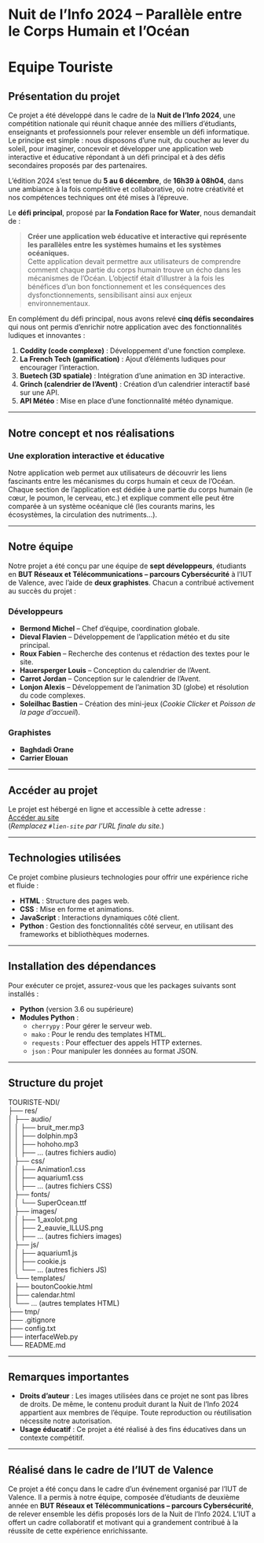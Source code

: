 # **Nuit de l’Info 2024 – Parallèle entre le Corps Humain et l’Océan**  
# Equipe **Touriste**

## **Présentation du projet**  
Ce projet a été développé dans le cadre de la **Nuit de l’Info 2024**, une compétition nationale qui réunit chaque année des milliers d’étudiants, enseignants et professionnels pour relever ensemble un défi informatique. Le principe est simple : nous disposons d’une nuit, du coucher au lever du soleil, pour imaginer, concevoir et développer une application web interactive et éducative répondant à un défi principal et à des défis secondaires proposés par des partenaires.  

L’édition 2024 s’est tenue du **5 au 6 décembre**, de **16h39 à 08h04**, dans une ambiance à la fois compétitive et collaborative, où notre créativité et nos compétences techniques ont été mises à l’épreuve.  

Le **défi principal**, proposé par **la Fondation Race for Water**, nous demandait de :  
> **Créer une application web éducative et interactive qui représente les parallèles entre les systèmes humains et les systèmes océaniques.**  
> Cette application devait permettre aux utilisateurs de comprendre comment chaque partie du corps humain trouve un écho dans les mécanismes de l’Océan. L’objectif était d’illustrer à la fois les bénéfices d’un bon fonctionnement et les conséquences des dysfonctionnements, sensibilisant ainsi aux enjeux environnementaux.  

En complément du défi principal, nous avons relevé **cinq défis secondaires** qui nous ont permis d’enrichir notre application avec des fonctionnalités ludiques et innovantes :  
1. **Coddity (code complexe)** : Développement d'une fonction complexe.  
2. **La French Tech (gamification)** : Ajout d’éléments ludiques pour encourager l’interaction.  
3. **Buetech (3D spatiale)** : Intégration d’une animation en 3D interactive.  
4. **Grinch (calendrier de l’Avent)** : Création d’un calendrier interactif basé sur une API.  
5. **API Météo** : Mise en place d’une fonctionnalité météo dynamique.  

---

## **Notre concept et nos réalisations**  
### **Une exploration interactive et éducative**  
Notre application web permet aux utilisateurs de découvrir les liens fascinants entre les mécanismes du corps humain et ceux de l’Océan. Chaque section de l’application est dédiée à une partie du corps humain (le cœur, le poumon, le cerveau, etc.) et explique comment elle peut être comparée à un système océanique clé (les courants marins, les écosystèmes, la circulation des nutriments…).  

---

## **Notre équipe**  
Notre projet a été conçu par une équipe de **sept développeurs**, étudiants en **BUT Réseaux et Télécommunications – parcours Cybersécurité** à l’IUT de Valence, avec l’aide de **deux graphistes**. Chacun a contribué activement au succès du projet :  

### **Développeurs**  
- **Bermond Michel** – Chef d’équipe, coordination globale.  
- **Dieval Flavien** – Développement de l’application météo et du site principal.  
- **Roux Fabien** – Recherche des contenus et rédaction des textes pour le site.  
- **Hauersperger Louis** – Conception du calendrier de l’Avent.  
- **Carrot Jordan** – Conception sur le calendrier de l’Avent.  
- **Lonjon Alexis** – Développement de l’animation 3D (globe) et résolution du code complexes.  
- **Soleilhac Bastien** – Création des mini-jeux (*Cookie Clicker* et *Poisson de la page d’accueil*).  

### **Graphistes**  
- **Baghdadi Orane**
- **Carrier Elouan**

---

## **Accéder au projet**  
Le projet est hébergé en ligne et accessible à cette adresse :  
[Accéder au site](#touriste-ndi.soleihb.fr)  
(*Remplacez `#lien-site` par l’URL finale du site.*)  

---

## Technologies utilisées
Ce projet combine plusieurs technologies pour offrir une expérience riche et fluide :
- **HTML** : Structure des pages web.
- **CSS** : Mise en forme et animations.
- **JavaScript** : Interactions dynamiques côté client.
- **Python** : Gestion des fonctionnalités côté serveur, en utilisant des frameworks et bibliothèques modernes.

---
## Installation des dépendances

Pour exécuter ce projet, assurez-vous que les packages suivants sont installés :
- **Python** (version 3.6 ou supérieure)
- **Modules Python** :
  - `cherrypy` : Pour gérer le serveur web.
  - `mako` : Pour le rendu des templates HTML.
  - `requests` : Pour effectuer des appels HTTP externes.
  - `json` : Pour manipuler les données au format JSON.

---

## Structure du projet
TOURISTE-NDI/  
├── res/  
│   ├── audio/  
│   │   ├── bruit_mer.mp3  
│   │   ├── dolphin.mp3  
│   │   ├── hohoho.mp3  
│   │   ├── ... (autres fichiers audio)  
│   ├── css/  
│   │   ├── Animation1.css  
│   │   ├── aquarium1.css  
│   │   ├── ... (autres fichiers CSS)  
│   ├── fonts/  
│   │   └── SuperOcean.ttf  
│   ├── images/  
│   │   ├── 1_axolot.png  
│   │   ├── 2_eauvie_ILLUS.png  
│   │   ├── ... (autres fichiers images)  
│   ├── js/  
│   │   ├── aquarium1.js  
│   │   ├── cookie.js  
│   │   └── ... (autres fichiers JS)  
│   └── templates/  
│       ├── boutonCookie.html  
│       ├── calendar.html  
│       └── ... (autres templates HTML)  
├── tmp/  
├── .gitignore  
├── config.txt  
├── interfaceWeb.py  
└── README.md  

---

## **Remarques importantes**  
- **Droits d’auteur** : Les images utilisées dans ce projet ne sont pas libres de droits. De même, le contenu produit durant la Nuit de l’Info 2024 appartient aux membres de l’équipe. Toute reproduction ou réutilisation nécessite notre autorisation.  
- **Usage éducatif** : Ce projet a été réalisé à des fins éducatives dans un contexte compétitif.  

---

## **Réalisé dans le cadre de l’IUT de Valence**  
Ce projet a été conçu dans le cadre d’un événement organisé par l’IUT de Valence. Il a permis à notre équipe, composée d’étudiants de deuxième année en **BUT Réseaux et Télécommunications – parcours Cybersécurité**, de relever ensemble les défis proposés lors de la Nuit de l’Info 2024. L’IUT a offert un cadre collaboratif et motivant qui a grandement contribué à la réussite de cette expérience enrichissante.  
